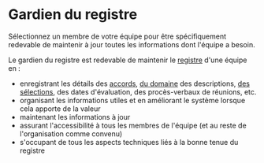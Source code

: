# Gardien du registre

<summary>
Sélectionnez un membre de votre équipe pour être spécifiquement redevable de maintenir à jour toutes les informations dont l'équipe a besoin.
</summary>

Le gardien du registre est redevable de maintenir le [registre](glossary:logbook) d'une équipe en :

- enregistrant les détails des [accords](glossary:agreement), [du domaine](glossary:domain) des descriptions, [des sélections](section:role-selection), des dates d'évaluation, des procès-verbaux de réunions, etc.
- organisant les informations utiles et en améliorant le système lorsque cela apporte de la valeur
- maintenant les informations à jour
- assurant l'accessibilité à tous les membres de l'équipe (et au reste de l'organisation comme convenu)
- s'occupant de tous les aspects techniques liés à la bonne tenue du registre